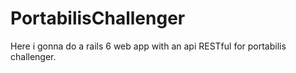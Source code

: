 # PortabilisChallenger
Here i gonna do a rails 6 web app with an api RESTful for portabilis challenger.
